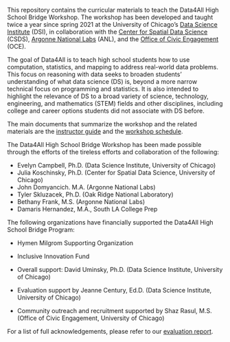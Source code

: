 This repository contains the curricular materials to teach the Data4All High School Bridge Workshop. The workshop has been developed and taught twice a year since spring 2021 at the University of Chicago’s <a href="https://datascience.uchicago.edu/">Data Science Institute</a> (DSI), in collaboration with the [Center for Spatial Data Science](https://spatial.uchicago.edu/education/scientific-reasoning) (CSDS), [Argonne National Labs](https://www.anl.gov/education) (ANL), and the [Office of Civic Engagement](https://civicengagement.uchicago.edu/) (OCE). 

The goal of Data4All is to teach high school students how to use computation, statistics, and mapping to address real-world data problems. This focus on reasoning with data seeks to broaden students’ understanding of what data science (DS) is, beyond a more narrow technical focus on programming and statistics. It is also intended to highlight the relevance of DS to a broad variety of science, technology, engineering, and mathematics (STEM) fields and other disciplines, including college and career options students did not  associate with DS before. 

The main documents that summarize the workshop and the related materials are the [instructor guide](https://github.com/uchicago-dsi/data4all/blob/published/Documents/Data_4_All_Instructor_Guide%20Sept%2024%202024.pdf) and the [workshop schedule](https://github.com/uchicago-dsi/data4all/blob/published/Documents/Schedule.xlsx).

The Data4All High School Bridge Workshop has been made possible through the efforts of the tireless efforts and collaboration of the following:

* Evelyn Campbell, Ph.D. (Data Science Institute, University of Chicago)
* Julia Koschinsky, Ph.D. (Center for Spatial Data Science, University of Chicago)
* John Domyancich. M.A. (Argonne National Labs)
* Tyler Skluzacek, Ph.D. (Oak Ridge National Laboratory)
* Bethany Frank, M.S. (Argonne National Labs) 
* Damaris Hernandez, M.A., South LA College Prep

The following organizations have financially supported the Data4All High School Bridge Program:

* Hymen Milgrom Supporting Organization
* Inclusive Innovation Fund

* Overall support: David Uminsky, Ph.D. (Data Science Institute, University of Chicago) 
* Evaluation support by Jeanne Century, Ed.D. (Data Science Institute, University of Chicago)
* Community outreach and recruitment supported by Shaz Rasul, M.S. (Office of Civic Engagement, University of Chicago)

For a list of full acknowledgements, please refer to our [evaluation report](https://docs.google.com/presentation/d/1NiBxgxEjPB7GSK0HNu3-NULa_Fa1zs_Uq_j2T4Hh8m4/edit#slide=id.g1b4145e95e8_0_455).

